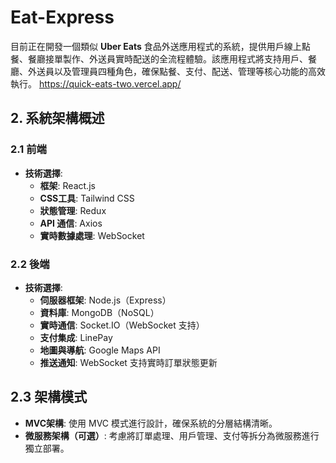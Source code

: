 # Eat-Express
目前正在開發一個類似 **Uber Eats** 食品外送應用程式的系統，提供用戶線上點餐、餐廳接單製作、外送員實時配送的全流程體驗。該應用程式將支持用戶、餐廳、外送員以及管理員四種角色，確保點餐、支付、配送、管理等核心功能的高效執行。
https://quick-eats-two.vercel.app/

## **2. 系統架構概述**

### **2.1 前端**
- **技術選擇**:  
  - **框架**: React.js  
  - **CSS工具**: Tailwind CSS
  - **狀態管理**: Redux  
  - **API 通信**: Axios  
  - **實時數據處理**: WebSocket

### **2.2 後端**
- **技術選擇**:  
  - **伺服器框架**: Node.js（Express）  
  - **資料庫**: MongoDB（NoSQL）  
  - **實時通信**: Socket.IO（WebSocket 支持）  
  - **支付集成**: LinePay
  - **地圖與導航**: Google Maps API  
  - **推送通知**: 
WebSocket 支持實時訂單狀態更新 

## **2.3 架構模式**
- **MVC架構**: 使用 MVC 模式進行設計，確保系統的分層結構清晰。
- **微服務架構（可選）**: 考慮將訂單處理、用戶管理、支付等拆分為微服務進行獨立部署。
